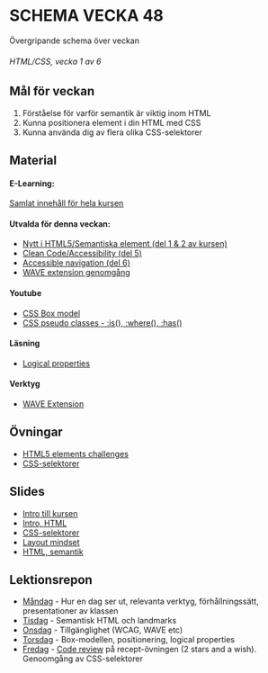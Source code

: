 # SCHEMA VECKA 48
Övergripande schema över veckan

###### HTML/CSS, vecka 1 av 6

## Mål för veckan
1. Förståelse för varför semantik är viktig inom HTML
2. Kunna positionera element i din HTML med CSS
3. Kunna använda dig av flera olika CSS-selektorer

## Material
#### E-Learning:
[Samlat innehåll för hela kursen](https://github.com/Lexicon-frontend-2024-2025/e-learning)
#### Utvalda för denna veckan:
* [Nytt i HTML5/Semantiska element (del 1 & 2 av kursen)](https://app.pluralsight.com/library/courses/html-5-css-3-overview-tag-attribute-selector-additions/table-of-contents)
* [Clean Code/Accessibility (del 5)](https://app.pluralsight.com/ilx/video-courses/8931e14f-58e5-4a59-b8c1-d8d1ddfd3ba8/00be1ca4-1cca-49d0-bd19-2cd6931f9ebb/06125ef3-cc36-4490-a93d-e7147305a13b)
* [Accessible navigation (del 6)](https://app.pluralsight.com/ilx/video-courses/1973ad45-0e12-4833-8a2a-b698256b7ffd/aece0a71-44be-4e73-900d-0018bb044ade/b4b6156b-3563-4504-be53-1e3f88fe429a)
* [WAVE extension genomgång](https://app.pluralsight.com/ilx/video-courses/92e5a2e9-02ba-44d3-80f7-7992e6d9512d/d4c9e95a-c0cc-4120-8c4e-84442e451a7d/81c79172-91fe-46fe-818e-dbb37cc7045b)
#### Youtube
* [CSS Box model](https://www.youtube.com/watch?v=nSst4-WbEZk)
* [CSS pseudo classes - :is(), :where(), :has()](https://www.youtube.com/watch?v=3ncFpP8GP4g)
#### Läsning
* [Logical properties](https://developer.mozilla.org/en-US/docs/Web/CSS/CSS_logical_properties_and_values)
#### Verktyg
* [WAVE Extension](https://wave.webaim.org/extension/)

## Övningar
* [HTML5 elements challenges](https://app.pluralsight.com/ilx/video-courses/fac15700-fb03-4c72-b291-efdb54933a8e/4587d9b6-badd-43dd-87a2-2b04df9258f6/9cf34da2-a2b0-4c61-8136-5edc75928667)
* [CSS-selektorer](https://github.com/Lexicon-frontend-2024-2025/ovning-css-selektorer)

## Slides
* [Intro till kursen](https://docs.google.com/presentation/d/1tsH95pL3ailFghCljPgBz0IiEmjFP4BSwFan8s9vjvA/edit?usp=sharing)
* [Intro, HTML](https://docs.google.com/presentation/d/1c8aKRb-ZdfwApzSCnjhKsL3kFGmIdqBJgBV_1OaJrtI/edit#slide=id.g5fd0d48a39_2_73)
* [CSS-selektorer](https://docs.google.com/presentation/d/1roWAreTYHDpQqxnZLhBtPRJIBUEeoOO98AKveVBfhkg/edit#slide=id.p)
* [Layout mindset](https://docs.google.com/presentation/d/1PFbZRFADmdoNMNKOK9pLxfmdl87-CSVipjwhV1IKcPc/edit#slide=id.g33d96f2301_0_16)
* [HTML, semantik](https://docs.google.com/presentation/d/16vpZzGOtxvnCnzxhiaQdw9CLjBGFW8laZAAIyTSuUG4/edit?usp=sharing)

## Lektionsrepon
* [Måndag]() - Hur en dag ser ut, relevanta verktyg, förhållningssätt, presentationer av klassen
* [Tisdag]() - Semantisk HTML och landmarks
* [Onsdag]() - Tillgänglighet (WCAG, WAVE etc)
* [Torsdag]() - Box-modellen, positionering, logical properties
* [Fredag]() - [Code review](https://github.com/Lexicon-frontend-2024-2025/code-review-instruktioner) på recept-övningen (2 stars and a wish). Genoomgång av CSS-selektorer
